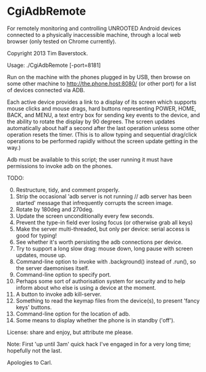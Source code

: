 CgiAdbRemote
============

For remotely monitoring and controlling UNROOTED Android devices connected to a
physically inaccessible machine, through a local web browser (only tested on
Chrome currently).

Copyright 2013 Tim Baverstock.

Usage: ./CgiAdbRemote [-port=8181]

Run on the machine with the phones plugged in by USB, then browse on some other
machine to http://the.phone.host:8080/ (or other port) for a list of devices
connected via ADB.

Each active device provides a link to a display of its screen which supports
mouse clicks and mouse drags, hard buttons representing POWER, HOME, BACK, and
MENU, a text entry box for sending key events to the device, and the ability to
rotate the display by 90 degrees. The screen updates automatically about half a
second after the last operation unless some other operation resets the timer.
(This is to allow typing and sequential drag/click operations to be performed
rapidly without the screen update getting in the way.)

Adb must be available to this script; the user running it must have permissions
to invoke adb on the phones.

TODO:

0. Restructure, tidy, and comment properly.
0. Strip the occasional 'adb server is not running // adb server has been started' message that infrequently corrupts the screen image.
0. Rotate by 180deg and 270deg.
0. Update the screen unconditionally every few seconds.
0. Prevent the type-in field ever losing focus (or otherwise grab all keys)
0. Make the server multi-threaded, but only per device: serial access is good for typing!
0. See whether it's worth persisting the adb connections per device.
0. Try to support a long slow drag: mouse down, long pause with screen updates, mouse up.
0. Command-line option to invoke with .background() instead of .run(), so the server daemonises itself.
0. Command-line option to specify port.
0. Perhaps some sort of authorisation system for security and to help inform about who else is using a device at the moment.
0. A button to invoke adb kill-server.
0. Something to read the keymap files from the device(s), to present 'fancy keys' buttons.
0. Command-line option for the location of adb.
0. Some means to display whether the phone is in standby ('off').


License: share and enjoy, but attribute me please.

Note: First 'up until 3am' quick hack I've engaged in for a very long time;
hopefully not the last.

Apologies to Carl.

